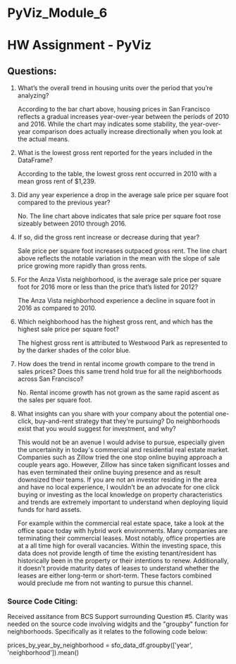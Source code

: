 # PyViz_Module_6
# HW Assignment - PyViz

## Questions:

1) What’s the overall trend in housing units over the period that you’re analyzing?

    According to the bar chart above, housing prices in San Francisco reflects a gradual increases year-over-year between the periods of 2010 and 2016. While the chart may indicates some stability, the year-over-year comparison does actually increase directionally when you look at the actual means.


2) What is the lowest gross rent reported for the years included in the DataFrame?

    According to the table, the lowest gross rent occurred in 2010 with a mean gross rent of $1,239.

3) Did any year experience a drop in the average sale price per square foot compared to the previous year?

    No. The line chart above indicates that sale price per square foot rose sizeably between 2010 through 2016.

4) If so, did the gross rent increase or decrease during that year?

    Sale price per square foot increases outpaced gross rent. The line chart above reflects the notable variation in the mean with the slope of sale price growing more rapidly than gross rents.

5) For the Anza Vista neighborhood, is the average sale price per square foot for 2016 more or less than the price that’s listed for 2012?

    The Anza Vista neighborhood experience a decline in square foot in 2016 as compared to 2010.

6) Which neighborhood has the highest gross rent, and which has the highest sale price per square foot?

    The highest gross rent is attributed to Westwood Park as represented to by the darker shades of the color blue.

7) How does the trend in rental income growth compare to the trend in sales prices? Does this same trend hold true for all the neighborhoods across San Francisco?

    No. Rental income growth has not grown as the same rapid ascent as the sales per square foot.

8) What insights can you share with your company about the potential one-click, buy-and-rent strategy that they're pursuing? Do neighborhoods exist that you would suggest for investment, and why?

    This would not be an avenue I would advise to pursue, especially given the uncertainity in today's commercial and residential real estate market. Companies such as Zillow tried the one stop online buying approach a couple years ago. However, Zillow has since taken significant losses and has even terminated their online buying presence and as result downsized their teams. If you are not an investor residing in the area and have no local experience, I wouldn't be an advocate for one click buying or investing as the local knowledge on property characteristics and trends are extremely important to understand when deploying liquid funds for hard assets. 
    
    For example within the commercial real estate space,  take a look at the office space today with hybrid work environments. Many companies are terminating their commercial leases.  Most notably, office properties are at a all time high for overall vacancies. Within the investing space, this data does not provide length of time the existing tenant/resident has historically been in the property or their intentions to renew. Additionally, it doesn't provide maturity dates of leases to understand whether the leases are either long-term or short-term.  These factors combined would preclude me from not wanting to pursue this channel.  


### Source Code Citing:

Received assitance from BCS Support surrounding Question #5. Clarity was needed on the source code involving widgits and the "groupby" function for neighborhoods. Specifically as it relates to the following code below: 

prices_by_year_by_neighborhood = sfo_data_df.groupby(['year', 'neighborhood']).mean()
